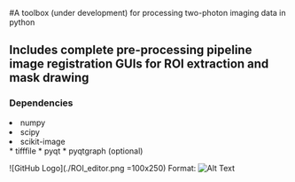 #A toolbox (under development) for processing two-photon imaging data in python

<h2> Includes complete pre-processing pipeline image registration GUIs for ROI extraction and mask drawing</h2>


<h3>Dependencies</h3>

<li>numpy</li>
<li>scipy</li>
<li>scikit-image</li>
* tifffile
* pyqt
* pyqtgraph (optional)


![GitHub Logo](./ROI_editor.png =100x250)
Format: ![Alt Text](url)

